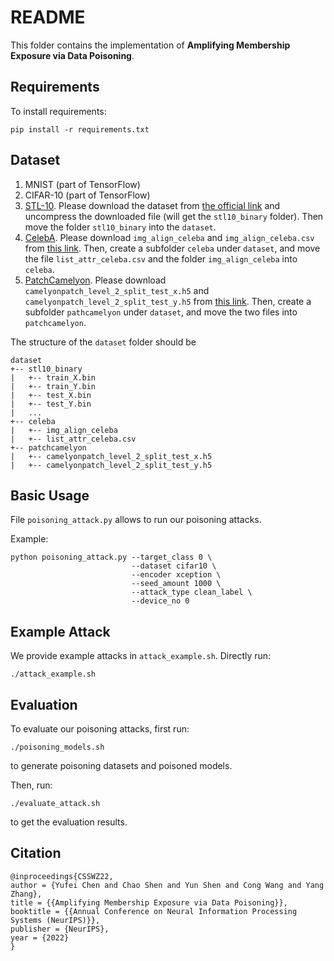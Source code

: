 # README

This folder contains the implementation of **Amplifying Membership Exposure via Data Poisoning**. 

## Requirements

To install requirements:

```setup
pip install -r requirements.txt
```

## Dataset
1. MNIST (part of TensorFlow)
2. CIFAR-10 (part of TensorFlow)
3. [STL-10](https://cs.stanford.kedu/~acoates/stl10/). Please download the dataset from [the official link](http://ai.stanford.edu/~acoates/stl10/stl10_binary.tar.gz) and uncompress the downloaded file (will get the `stl10_binary` folder). Then move the folder `stl10_binary` into the `dataset`.
4. [CelebA](https://mmlab.ie.cuhk.edu.hk/projects/CelebA.html). Please download `img_align_celeba` and `img_align_celeba.csv` from [this link](https://www.kaggle.com/datasets/jessicali9530/celeba-dataset). Then, create a subfolder `celeba` under `dataset`, and move the file `list_attr_celeba.csv` and the folder `img_align_celeba` into `celeba`.
5. [PatchCamelyon](https://patchcamelyon.grand-challenge.org/). Please download `camelyonpatch_level_2_split_test_x.h5` and `camelyonpatch_level_2_split_test_y.h5` from [this link](https://github.com/basveeling/pcam). Then, create a subfolder `pathcamelyon` under `dataset`, and move the two files into `patchcamelyon`.

The structure of the `dataset` folder should be
```
dataset
+-- stl10_binary
|   +-- train_X.bin
|   +-- train_Y.bin
|   +-- test_X.bin
|   +-- test_Y.bin
|   ...
+-- celeba
|   +-- img_align_celeba
|   +-- list_attr_celeba.csv
+-- patchcamelyon
|   +-- camelyonpatch_level_2_split_test_x.h5
|   +-- camelyonpatch_level_2_split_test_y.h5
```

## Basic Usage
File `poisoning_attack.py` allows to run our poisoning attacks.

Example:
```
python poisoning_attack.py --target_class 0 \
                           --dataset cifar10 \
                           --encoder xception \
                           --seed_amount 1000 \
                           --attack_type clean_label \
                           --device_no 0
```

## Example Attack 

We provide example attacks in `attack_example.sh`. Directly run:
```
./attack_example.sh
```

## Evaluation
To evaluate our poisoning attacks, first run:
```
./poisoning_models.sh
```
to generate poisoning datasets and poisoned models.

Then, run:
```
./evaluate_attack.sh
```
to get the evaluation results.

## Citation
```
@inproceedings{CSSWZ22,
author = {Yufei Chen and Chao Shen and Yun Shen and Cong Wang and Yang Zhang},
title = {{Amplifying Membership Exposure via Data Poisoning}},
booktitle = {{Annual Conference on Neural Information Processing Systems (NeurIPS)}},
publisher = {NeurIPS},
year = {2022}
}
```
